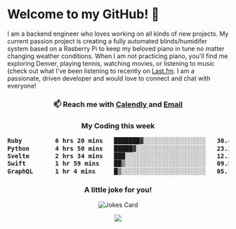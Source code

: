 <h1> Welcome to my GitHub! 👋 </h1>


  I am a backend engineer who loves working on all kinds of new projects. My current passion project is creating a fully automated blinds/humidifer system based on a Rasberry Pi to keep my beloved piano in tune no matter changing weather conditions. When I am not practicing piano, you'll find me exploring Denver, playing tennis, watching movies, or listening to music (check out what I've been listening to recently on [Last.fm](https://www.last.fm/user/mballa000). I am a passionate, driven developer and would love to connect and chat with everyone!

<h3 align = "center"> 📫 Reach me with <a href = "https://calendly.com/msbrandt00/30min"> Calendly </a> and <a href="mailto:msbrandt00@gmail.com">Email</a> 
 </h3>


 
<div align = "center"
[![Anurag's GitHub stats](https://github-readme-stats.vercel.app/api?username=mbrandt00)](https://github.com/anuraghazra/github-readme-stats)
          </div>
<h3 align="center">
  My Coding this week
<!--START_SECTION:waka-->

```txt
Ruby         6 hrs 20 mins   ███████▓░░░░░░░░░░░░░░░░░   30.42 %
Python       4 hrs 50 mins   █████▓░░░░░░░░░░░░░░░░░░░   23.20 %
Svelte       2 hrs 34 mins   ███░░░░░░░░░░░░░░░░░░░░░░   12.39 %
Swift        1 hr 59 mins    ██▒░░░░░░░░░░░░░░░░░░░░░░   09.57 %
GraphQL      1 hr 4 mins     █▒░░░░░░░░░░░░░░░░░░░░░░░   05.14 %
```

<!--END_SECTION:waka-->

### A little joke for you!

![Jokes Card](https://readme-jokes.vercel.app/api?hideBorder)

<a href="https://www.linkedin.com/in/mbrandt00/"><img src="https://img.shields.io/badge/linkedin-%230077B5.svg?&style=for-the-badge&logo=linkedin&logoColor=white" /></a>
